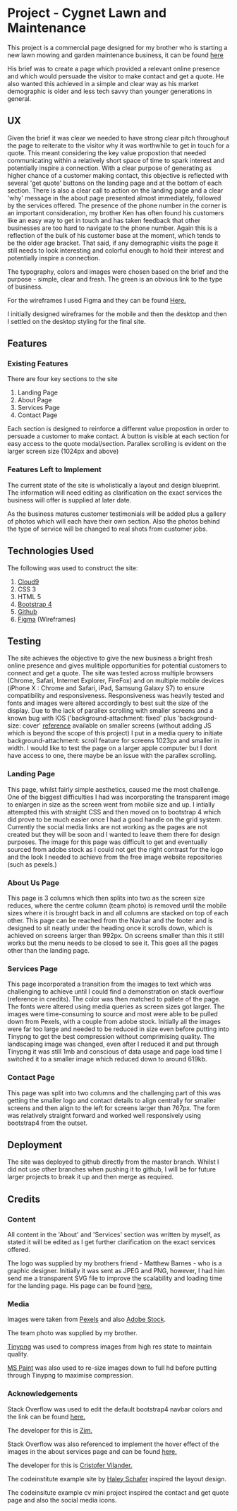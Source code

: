 
# Project - Cygnet Lawn and Maintenance

This project is a commercial page designed for my brother who is starting a new lawn mowing and garden maintenance business, it can be found [here](https://lesreddy.github.io/milestone-project-one/)


His brief was to create a page which provided a relevant online presence and which would persuade the visitor to make contact and get a quote.
He also wanted this achieved in a simple and clear way as his market demographic is older and less tech savvy than younger generations in general.

## UX

Given the brief it was clear we needed to have strong clear pitch throughout the page to reiterate to the visitor why it was worthwhile to get in touch for a quote.
This meant considering the key value propostion that needed communicating within a relatively short space of time to spark interest and potentially inspire a connection.
With a clear purpose of generating as higher chance of a customer making contact, this objective is reflected with several 'get quote' buttons on the landing page and at the bottom of each section.  There is also a clear call to action on the landing page and a clear 'why' message in the about page presented almost immediately, followed by the services offered.
The presence of the phone number in the corner is an important consideration, my brother Ken has often found his customers like an easy way to get in touch and has taken feedback that other businesses are too hard to navigate to the phone number.
Again this is a reflection of the bulk of his customer base at the moment, which tends to be the older age bracket.  That said, if any demographic visits the page it still needs
to look interesting and colorful enough to hold their interest and potentially inspire a connection.

The typography, colors and images were chosen based on the brief and the purpose - simple, clear and fresh.  The green is an obvious link to the type of business.

For the wireframes I used Figma and they can be found [Here.](https://www.figma.com/file/TFhKUFZm6Jwh3Q1qq7ujJ9hu/Explore?node-id=18%3A162)

I initially designed wireframes for the mobile and then the desktop and then I settled on the desktop styling for the final site.


## Features

### Existing Features

There are four key sections to the site

1.  Landing Page
2.  About Page
3.  Services Page
4.  Contact Page

Each section is designed to reinforce a different value propostion in order to persuade a customer to make contact.  A button is visible at each section for easy access to the quote modal/section.  Parallex scrolling is evident on the larger screen size (1024px and above)

### Features Left to Implement

The current state of the site is wholistically a layout and design blueprint.  The information will need editing as clarification on the exact services the business will offer is supplied at later date.

As the business matures customer testimonials will be added plus a gallery of photos which will each have their own section.  Also the photos behind the type of service will be changed to real shots from customer jobs.


## Technologies Used

The following was used to construct the site:

1. [Cloud9](https://c9.io/login)
2. CSS 3
3. HTML 5
4. [Bootstrap 4](https://getbootstrap.com/)
5. [Github](https://github.com/)
6. [Figma](https://www.figma.com) (Wireframes)

## Testing

The site achieves the objective to give the new business a bright fresh online presence and gives mulitiple opportunities for potential customers to connect and get a quote.
The site was tested across multiple browsers (Chrome, Safari, Internet Explorer, FireFox) and on multiple mobile devices (iPhone X : Chrome and Safari, iPad, Samsung Galaxy S7) to ensure compatibility and responsiveness.
Responsiveness was heavily tested and fonts and images were altered accordingly to best suit the size of the display. 
Due to the lack of parallex scrolling with smaller screens and a known bug with IOS ('background-attachment: fixed' plus 'background-size: cover' [reference](https://caniuse.com/#search=background-size) available on smaller screens (without adding JS which is beyond the scope of this project) I put in a media query to initiate background-attachment: scroll feature for screens 1023px and smaller in width. 
I would like to test the page on a larger apple computer but I dont have access to one, there maybe be an issue with the parallex scrolling.

### Landing Page

This page, whilst fairly simple aesthetics, caused me the most challenge.  One of the biggest difficulties I had was incorporating the transparent image to enlargen in size as the screen went from mobile size and up.
I intially attempted this with straight CSS and then moved on to bootstrap 4 which did prove to be much easier once I had a good handle on the grid system.   
Currently the social media links are not working as the pages are not created but they will be soon and I wanted to leave them there for design purposes.
The image for this page was difficult to get and eventually sourced from adobe stock as I could not get the right contrast for the logo and the look I needed to achieve from the free image website repositories (such as pexels.)

### About Us Page

This page is 3 columns which then splits into two as the screen size reduces, where the centre column (team photo) is removed until the mobile sizes where it is brought back in and all columns are stacked on top of each other.
This page can be reached from the Navbar and the footer and is designed to sit neatly under the heading once it scrolls down, which is achieved on screens larger than 992px.  On screens smaller than this it still works but the menu needs to be closed to see it.
This goes all the pages other than the landing page.

###  Services Page

This page incorporated a transition from the images to text which was challenging to achieve until I could find a demonstration on stack overflow (reference in credits).  The color was then matched to pallete of the page.  The fonts were altered using media queries as screen sizes got larger.
The images were time-consuming to source and most were able to be pulled down from Pexels, with a couple from adobe stock.  Initially all the images were far too large and needed to be reduced in size even before putting into Tinypng to get the best compression without comprimising quality.
The landscaping image was changed, even after I reduced it and put through Tinypng it was still 1mb and conscious of data usage and page load time I switched it to a smaller image which reduced down to around 619kb.


### Contact Page

This page was split into two columns and the challenging part of this was getting the smaller logo and contact details to align centrally for smaller screens and then align to the left for screens larger than 767px.
The form was relatively straight forward and worked well responsively using bootstrap4 from the outset.


## Deployment

The site was deployed to github directly from the master branch.  Whilst I did not use other branches when pushing it to github, I will be for future larger projects to break it up and then merge as required.

## Credits 

### Content

All content in the 'About' and 'Services' section was written by myself, as stated it will be edited as I get further clarification on the exact services offered.

The logo was supplied by my brothers friend - Matthew Barnes - who is a graphic designer.  Initially it was sent as JPEG and PNG, however, I had him send me a transparent SVG file to improve the scalability and loading time for the landing page.
His page can be found [here.](http://www.mzbarnes.com/) 

### Media

Images were taken from [Pexels](https://www.pexels.com/) and also [Adobe Stock](https://stock.adobe.com/ie/).  

The team photo was supplied by my brother.

[Tinypng](https://tinypng.com/) was used to compress images from high res state to maintain quality.

[MS Paint](https://ms-paint.en.softonic.com/) was also used to re-size images down to full hd before putting through Tinypng to maximise compression.


### Acknowledgements

Stack Overflow was used to edit the default bootstrap4 navbar colors and the link can be found [here.](https://stackoverflow.com/questions/43381596/bootstrap-4-navbar-color) 

The developer for this is [Zim.](https://stackoverflow.com/users/171456/zim)

Stack Overflow was also referenced to implement the hover effect of the images in the about services page and can be found [here.](https://stackoverflow.com/questions/22675760/text-over-image-using-css-transitions)

The developer for this is [Cristofer Vilander.](https://stackoverflow.com/users/1137696/christofer-vilander)

The codeinstitute example site by [Haley Schafer](https://www.haleyschafer.com/) inspired the layout design.

The codeinsitute example cv mini project inspired the contact and get quote page and also the social media icons.